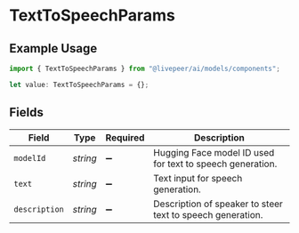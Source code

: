 # TextToSpeechParams

## Example Usage

```typescript
import { TextToSpeechParams } from "@livepeer/ai/models/components";

let value: TextToSpeechParams = {};
```

## Fields

| Field                                                      | Type                                                       | Required                                                   | Description                                                |
| ---------------------------------------------------------- | ---------------------------------------------------------- | ---------------------------------------------------------- | ---------------------------------------------------------- |
| `modelId`                                                  | *string*                                                   | :heavy_minus_sign:                                         | Hugging Face model ID used for text to speech generation.  |
| `text`                                                     | *string*                                                   | :heavy_minus_sign:                                         | Text input for speech generation.                          |
| `description`                                              | *string*                                                   | :heavy_minus_sign:                                         | Description of speaker to steer text to speech generation. |